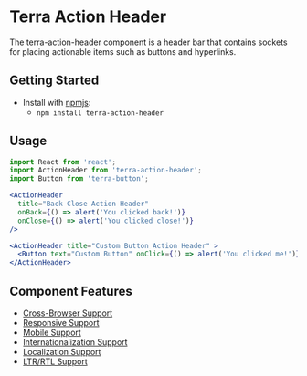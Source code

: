 # Terra Action Header

The terra-action-header component is a header bar that contains sockets for placing actionable items such as buttons and hyperlinks.

## Getting Started

- Install with [npmjs](https://www.npmjs.com):
  - `npm install terra-action-header`

## Usage

```jsx
import React from 'react';
import ActionHeader from 'terra-action-header';
import Button from 'terra-button';

<ActionHeader 
  title="Back Close Action Header" 
  onBack={() => alert('You clicked back!')} 
  onClose={() => alert('You clicked close!')} 
/>

<ActionHeader title="Custom Button Action Header" >
  <Button text="Custom Button" onClick={() => alert('You clicked me!')} />
</ActionHeader>
```

## Component Features

 * [Cross-Browser Support](https://github.com/cerner/terra-core/wiki/Component-Features#cross-browser-support)
 * [Responsive Support](https://github.com/cerner/terra-core/wiki/Component-Features#responsive-support)
 * [Mobile Support](https://github.com/cerner/terra-core/wiki/Component-Features#mobile-support)
 * [Internationalization Support](https://github.com/cerner/terra-core/wiki/Component-Features#internationalization-i18n-support)
 * [Localization Support](https://github.com/cerner/terra-core/wiki/Component-Features#localization-support)
 * [LTR/RTL Support](https://github.com/cerner/terra-core/wiki/Component-Features#ltr--rtl-support)
